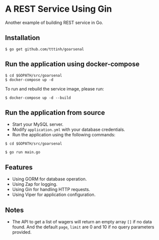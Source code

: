 # A REST Service Using Gin

Another example of building REST service in Go.

## Installation

```
$ go get github.com/tttinh/goarsenal
```

## Run the application using docker-compose

```
$ cd $GOPATH/src/goarsenal
$ docker-compose up -d
```

To run and rebuild the service image, please run:

```
$ docker-compose up -d --build
```

## Run the application from source

- Start your MySQL server.
- Modify `application.yml` with your database credentials.
- Run the application using the following commands:

```
$ cd $GOPATH/src/goarsenal

$ go run main.go
```

## Features

- Using GORM for database operation.
- Using Zap for logging.
- Using Gin for handling HTTP requests.
- Using Viper for application configuration.

## Notes

- The API to get a list of wagers will return an empty array `[]` if no data found. And the default `page`, `limit` are 0 and 10 if no query parameters provided.

